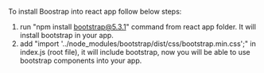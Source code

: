 To install Boostrap into react app follow below steps:

1. run "npm install bootstrap@5.3.1" command from react app folder. It will install bootstrap in your app.
2. add "import '../node_modules/bootstrap/dist/css/bootstrap.min.css';" in index.js (root file), it will include bootstrap, now you will be able to use bootstrap components into your app.

